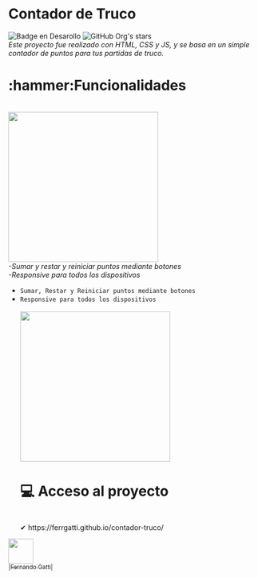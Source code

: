 # Contador de Truco
   ![Badge en Desarollo](https://img.shields.io/badge/VERSION-1.0-red)
   ![GitHub Org's stars](https://img.shields.io/github/stars/FerrGatti?style=social) <br>
   <em>Este proyecto fue realizado con HTML, CSS y JS, y se basa en un simple contador de puntos para tus partidas de truco.</em> <br>
   <h1>:hammer:Funcionalidades</h1> <br>
   <img src="https://user-images.githubusercontent.com/95766371/217627354-00f30a8e-caac-4f35-81d5-5f4e856cf628.png" style="width:300px; heigth:300px;"> <br>
   <em>-Sumar y restar y reiniciar puntos mediante botones</em> <br>
   <em>-Responsive para todos los dispositivos</em> <br>

- `Sumar, Restar y Reiniciar puntos mediante botones` <br>
- `Responsive para todos los dispositivos` <br> <br>
   <img src="https://user-images.githubusercontent.com/95766371/217630184-d62225c0-8163-4fca-bf0c-cd03363159be.png" style="width:300px; heigth:200px;"> <br>
   <h1>💻 Acceso al proyecto</h1> <br>
    ✔ https://ferrgatti.github.io/contador-truco/
   


[<img src="https://avatars.githubusercontent.com/u/95766371?v=4" width=50><br><sub> |Fernando Gatti| </sub>](https://github.com/FerrGatti)

